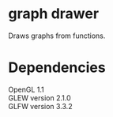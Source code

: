 # graph drawer
Draws graphs from functions.

# Dependencies
OpenGL 1.1  
GLEW version 2.1.0  
GLFW version 3.3.2  
